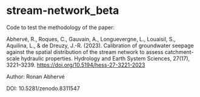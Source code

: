 # stream-network_beta
Code to test the methodology of the paper:

Abhervé, R., Roques, C., Gauvain, A., Longuevergne, L., Louaisil, S., Aquilina, L., & de Dreuzy, J.-R. (2023). Calibration of groundwater seepage against the spatial distribution of the stream network to assess catchment-scale hydraulic properties. Hydrology and Earth System Sciences, 27(17), 3221–3239. https://doi.org/10.5194/hess-27-3221-2023

Author: Ronan Abhervé

DOI: 10.5281/zenodo.8311547
